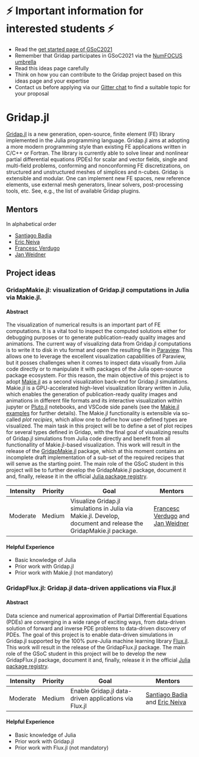 # ⚡ Important information for interested students  ⚡
- Read the [get started page of GSoC2021](https://summerofcode.withgoogle.com/get-started/)
-  Remember that Gridap participates in GSoC2021 via the [NumFOCUS umbrella](https://summerofcode.withgoogle.com/organizations/5765643267211264/)
- Read this ideas page carefully
- Think on how you can contribute to the Gridap project based on this ideas page and your expertise
- Contact us before applying via our [Gitter chat](https://gitter.im/Gridap-jl/community)  to find a suitable topic for your proposal

# Gridap.jl

[Gridap.jl](https://github.com/gridap/Gridap.jl) is a new generation, open-source, finite element (FE) library implemented in the Julia programming language. Gridap.jl aims at adopting a more modern programming style than existing FE applications written in C/C++ or Fortran.  The library is currently able to solve linear and nonlinear partial differential equations (PDEs) for scalar and vector fields, single and multi-field problems, conforming and nonconforming FE discretizations, on structured and unstructured meshes of simplices and n-cubes. Gridap is extensible and modular. One can implement new FE spaces, new reference elements, use external mesh generators, linear solvers, post-processing tools, etc. See, e.g., the list of available Gridap plugins.


## Mentors

In alphabetical order
- [Santiago Badia](https://github.com/santiagobadia)
- [Eric Neiva](https://github.com/ericneiva)
- [Francesc Verdugo](https://github.com/fverdugo)
- [Jan Weidner](https://github.com/jw3126)

## Project ideas

### GridapMakie.jl: visualization of Gridap.jl computations in Julia via Makie.jl.

#### Abstract

The visualization of numerical results is an important part of FE computations. It is a vital tool to inspect the computed solutions either for debugging purposes or to generate publication-ready quality images and animations.  The current way of visualizing data from Gridap.jl computations is to write it to disk in vtu format and open the resulting file in [Paraview](https://www.paraview.org/). This allows one to leverage the excellent visualization capabilities of Paraview, but it posses challenges when it comes to inspect data visually from Julia code directly or to manipulate it with packages of the Julia open-source package ecosystem. For this reason, the main objective of this project is to adopt [Makie.jl](https://github.com/JuliaPlots/Makie.jl) as a second visualization back-end for Gridap.jl simulations. Makie.jl is a GPU-accelerated high-level visualization library written in Julia, which enables the generation of publication-ready quality images and animations in different file formats and its interactive visualization within jupyter or [Pluto.jl](https://github.com/fonsp/Pluto.jl) notebooks, and VSCode side panels (see the [Makie.jl examples](https://github.com/JuliaPlots/Makie.jl#examples-from-the-documentation) for further details). The Makie.jl functionality is extensible via so-called *plot recipies*, which allow one to define how user-defined types are visualized. The main task in this project will be to define a set of plot recipes for several types defined in Gridap, with the final goal of visualizing results of Gridap.jl simulations from Julia code directly and benefit from all functionallity of Makie.jl-based visualization. This work will result in the release of the [GridapMakie.jl](https://github.com/gridap/GridapMakie.jl) package, which at this moment contains an incomplete draft implementation of a sub-set of the required recipes that will senve as the starting point. The main role of the GSoC student in this project will be to further develop the GridapMakie.jl package, document it and, finally, release it in the official [Julia package registry](https://github.com/JuliaRegistries/General).

| **Intensity** | **Priority** | **Goal**  | **Mentors**  |
| -------------                          | ------------              | ------------- | -----------              |
| Moderate  |  Medium  | Visualize Gridap.jl simulations in Julia via Makie.jl. Develop, document and release the GridapMakie.jl package. |  [Francesc Verdugo](https://github.com/fverdugo) and [Jan Weidner](https://github.com/jw3126)

#### Helpful Experience

- Basic knowledge of Julia
- Prior work with Gridap.jl
- Prior work with Makie.jl (not mandatory)

### GridapFlux.jl: Gridap.jl data-driven applications via Flux.jl

#### Abstract
Data science and numerical approximation of Partial Differential Equations (PDEs) are converging in a wide range of exciting ways, from data-driven solution of forward and inverse PDE problems to data-driven discovery of PDEs. The goal of this project is to enable data-driven simulations in Gridap.jl supported by the 100% pure-Julia machine learning library [Flux.jl](https://github.com/FluxML/Flux.jl). This work will result in the release of the GridapFlux.jl package. The main role of the GSoC student in this project will be to develop the new GridapFlux.jl package, document it and, finally, release it in the official [Julia package registry](https://github.com/JuliaRegistries/General).

| **Intensity** | **Priority** | **Goal**  | **Mentors**  |
| -------------                          | ------------              | ------------- | -----------              |
| Moderate  |  Medium  | Enable Gridap.jl data-driven applications via Flux.jl |  [Santiago Badia](https://github.com/santiagobadia) and [Eric Neiva](https://github.com/ericneiva) |

#### Helpful Experience

- Basic knowledge of Julia
- Prior work with Gridap.jl
- Prior work with Flux.jl (not mandatory)

